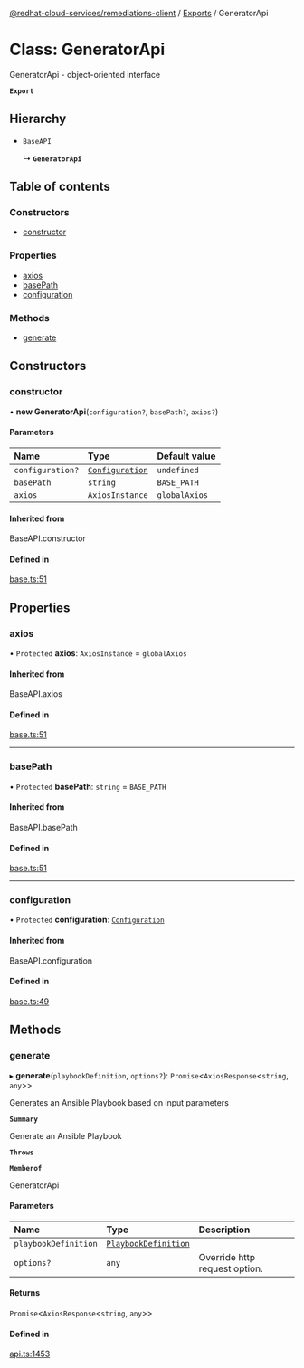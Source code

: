 [@redhat-cloud-services/remediations-client](../README.md) / [Exports](../modules.md) / GeneratorApi

# Class: GeneratorApi

GeneratorApi - object-oriented interface

**`Export`**

## Hierarchy

- `BaseAPI`

  ↳ **`GeneratorApi`**

## Table of contents

### Constructors

- [constructor](GeneratorApi.md#constructor)

### Properties

- [axios](GeneratorApi.md#axios)
- [basePath](GeneratorApi.md#basepath)
- [configuration](GeneratorApi.md#configuration)

### Methods

- [generate](GeneratorApi.md#generate)

## Constructors

### constructor

• **new GeneratorApi**(`configuration?`, `basePath?`, `axios?`)

#### Parameters

| Name | Type | Default value |
| :------ | :------ | :------ |
| `configuration?` | [`Configuration`](Configuration.md) | `undefined` |
| `basePath` | `string` | `BASE_PATH` |
| `axios` | `AxiosInstance` | `globalAxios` |

#### Inherited from

BaseAPI.constructor

#### Defined in

[base.ts:51](https://github.com/RedHatInsights/javascript-clients/blob/master/packages/remediations/base.ts#L51)

## Properties

### axios

• `Protected` **axios**: `AxiosInstance` = `globalAxios`

#### Inherited from

BaseAPI.axios

#### Defined in

[base.ts:51](https://github.com/RedHatInsights/javascript-clients/blob/master/packages/remediations/base.ts#L51)

___

### basePath

• `Protected` **basePath**: `string` = `BASE_PATH`

#### Inherited from

BaseAPI.basePath

#### Defined in

[base.ts:51](https://github.com/RedHatInsights/javascript-clients/blob/master/packages/remediations/base.ts#L51)

___

### configuration

• `Protected` **configuration**: [`Configuration`](Configuration.md)

#### Inherited from

BaseAPI.configuration

#### Defined in

[base.ts:49](https://github.com/RedHatInsights/javascript-clients/blob/master/packages/remediations/base.ts#L49)

## Methods

### generate

▸ **generate**(`playbookDefinition`, `options?`): `Promise`<`AxiosResponse`<`string`, `any`\>\>

Generates an Ansible Playbook based on input parameters

**`Summary`**

Generate an Ansible Playbook

**`Throws`**

**`Memberof`**

GeneratorApi

#### Parameters

| Name | Type | Description |
| :------ | :------ | :------ |
| `playbookDefinition` | [`PlaybookDefinition`](../interfaces/PlaybookDefinition.md) |  |
| `options?` | `any` | Override http request option. |

#### Returns

`Promise`<`AxiosResponse`<`string`, `any`\>\>

#### Defined in

[api.ts:1453](https://github.com/RedHatInsights/javascript-clients/blob/master/packages/remediations/api.ts#L1453)
